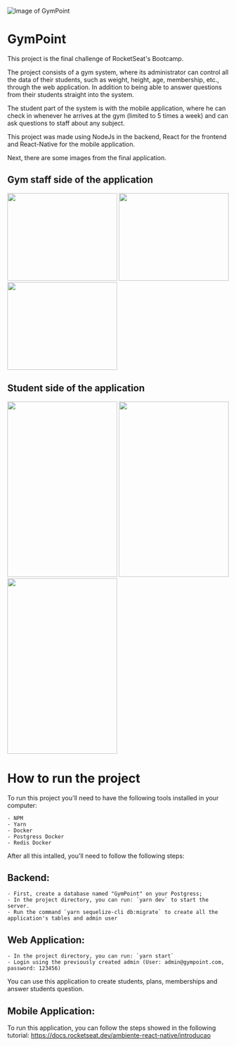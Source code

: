 ![Image of GymPoint](https://github.com/Rocketseat/bootcamp-gostack-desafio-10/blob/master/.github/logo.png)

# GymPoint

This project is the final challenge of RocketSeat's Bootcamp.

The project consists of a gym system, where its administrator can control all the data of their students, such as weight, height, age, membership, etc., through the web application. In addition to being able to answer questions from their students straight into the system.

The student part of the system is with the mobile application, where he can check in whenever he arrives at the gym (limited to 5 times a week) and can ask questions to staff about any subject.

This project was made using NodeJs in the backend, React for the frontend and React-Native for the mobile application.

Next, there are some images from the final application.

## Gym staff side of the application

<img src="https://i.ibb.co/Hp3RMft/Screen-Shot-2019-12-14-at-4-36-39-PM.png" width="250" height="200">
<img src="https://i.ibb.co/3BZ3S9D/Screen-Shot-2019-12-14-at-4-37-40-PM.png" width="250" height="200">
<img src="https://i.ibb.co/t8J25CP/Screen-Shot-2019-12-14-at-4-37-48-PM.png" width="250" height="200">

## Student side of the application

<img src="https://i.ibb.co/jMVBbn7/Screen-Shot-2019-12-14-at-4-27-34-PM.png" width="250" height="400">
<img src="https://i.ibb.co/3rN9dpJ/Screen-Shot-2019-12-14-at-4-27-39-PM.png" width="250" height="400">
<img src="https://i.ibb.co/c2zsFTy/Screen-Shot-2019-12-14-at-4-27-50-PM.png" width="250" height="400">

# How to run the project

To run this project you'll need to have the following tools installed in your computer:

    - NPM
    - Yarn
    - Docker
    - Postgress Docker
    - Redis Docker

After all this intalled, you'll need to follow the following steps:

## Backend:

    - First, create a database named "GymPoint" on your Postgress;
    - In the project directory, you can run: `yarn dev` to start the server.
    - Run the command `yarn sequelize-cli db:migrate` to create all the application's tables and admin user

## Web Application:

    - In the project directory, you can run: `yarn start`
    - Login using the previously created admin (User: admin@gympoint.com, password: 123456)

You can use this application to create students, plans, memberships and answer students question.

## Mobile Application:

To run this application, you can follow the steps showed in the following tutorial:
https://docs.rocketseat.dev/ambiente-react-native/introducao
